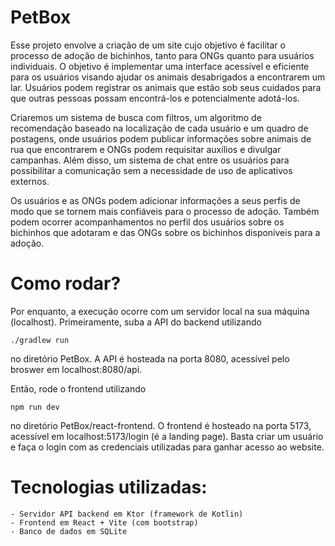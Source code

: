 # PetBox

  Esse projeto envolve a criação de um site cujo objetivo é facilitar o processo de adoção
de bichinhos, tanto para ONGs quanto para usuários individuais. O objetivo é implementar uma
interface acessível e eficiente para os usuários visando ajudar os animais desabrigados
a encontrarem um lar. Usuários podem registrar os animais que estão sob seus cuidados para que
outras pessoas possam encontrá-los e potencialmente adotá-los.

  Criaremos um sistema de busca com filtros, um algoritmo de recomendação baseado
na localização de cada usuário e um quadro de postagens, onde usuários podem publicar
informações sobre animais de rua que encontrarem e ONGs podem requisitar auxílios e divulgar
campanhas. Além disso, um sistema de chat entre os usuários para possibilitar a comunicação
sem a necessidade de uso de aplicativos externos.

  Os usuários e as ONGs podem adicionar informações a seus perfis de modo que se tornem mais
confiáveis para o processo de adoção. Também podem ocorrer acompanhamentos no perfil dos
usuários sobre os bichinhos que adotaram e das ONGs sobre os bichinhos disponíveis para a adoção.

# Como rodar?

  Por enquanto, a execução ocorre com um servidor local na sua máquina (localhost). Primeiramente, suba a API do backend utilizando
  
  ```./gradlew run```
  
  no diretório PetBox. A API é hosteada na porta 8080, acessível pelo broswer em localhost:8080/api.
  
  Então, rode o frontend utilizando
  
  ```npm run dev```
  
  no diretório PetBox/react-frontend. O frontend é hosteado na porta 5173, acessível em localhost:5173/login (é a landing page).
  Basta criar um usuário e faça o login com as credenciais utilizadas para ganhar acesso ao website.

# Tecnologias utilizadas:
    - Servidor API backend em Ktor (framework de Kotlin)
    - Frontend em React + Vite (com bootstrap)
    - Banco de dados em SQLite
